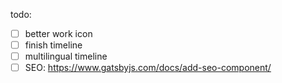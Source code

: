 todo:
- [ ] better work icon
- [ ] finish timeline
- [ ] multilingual timeline
- [ ] SEO: https://www.gatsbyjs.com/docs/add-seo-component/